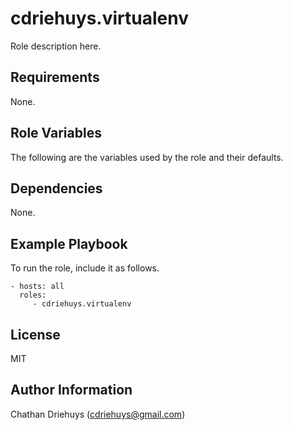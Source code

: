 cdriehuys.virtualenv
=========

Role description here.

Requirements
------------

None.

Role Variables
--------------

The following are the variables used by the role and their defaults.

Dependencies
------------

None.

Example Playbook
----------------

To run the role, include it as follows.

    - hosts: all
      roles:
         - cdriehuys.virtualenv

License
-------

MIT

Author Information
------------------

Chathan Driehuys (cdriehuys@gmail.com)
